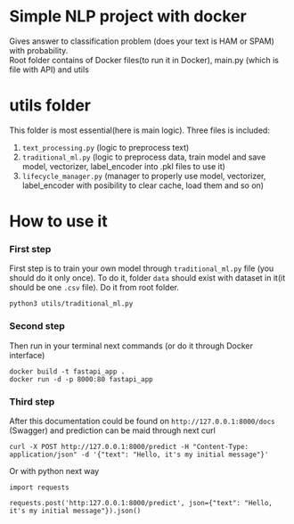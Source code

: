 # Simple NLP project with docker
Gives answer to classification problem (does your text is HAM or SPAM) with probability.
<br>
Root folder contains of Docker files(to run it in Docker), main.py (which is file with API) and utils

# utils folder
This folder is most essential(here is main logic). Three files is included:

1. `text_processing.py` (logic to preprocess text)
2. `traditional_ml.py` (logic to preprocess data, train model and save model, vectorizer, label_encoder into .pkl files to use it)
3. `lifecycle_manager.py` (manager to properly use model, vectorizer, label_encoder with posibility to clear cache, load them and so on)

# How to use it
### First step
First step is to train your own model through `traditional_ml.py` file (you should do it only once). To do it, folder `data` should exist with dataset in it(it should be one `.csv` file). Do it from root folder.
```
python3 utils/traditional_ml.py
```

### Second step
Then run in your terminal next commands (or do it through Docker interface)

```
docker build -t fastapi_app .
docker run -d -p 8000:80 fastapi_app
```

### Third step
After this documentation could be found on `http://127.0.0.1:8000/docs` (Swagger) and prediction can be maid through next curl

```
curl -X POST http://127.0.0.1:8000/predict -H "Content-Type: application/json" -d '{"text": "Hello, it's my initial message"}'
```

Or with python next way

```
import requests

requests.post('http:127.0.0.1:8000/predict', json={"text": "Hello, it's my initial message"}).json()
```
